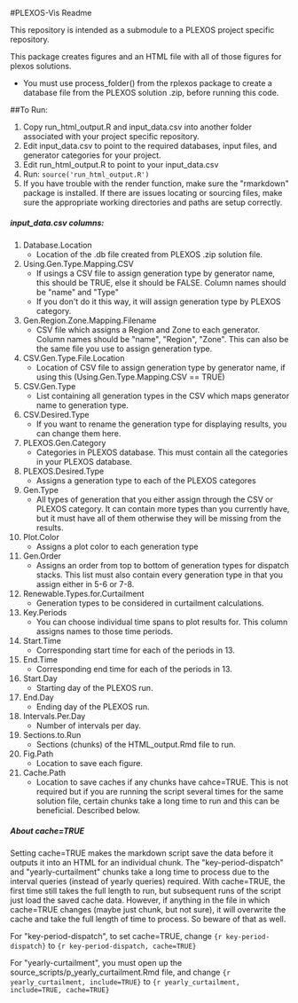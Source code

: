 #PLEXOS-Vis Readme

This repository is intended as a submodule to a PLEXOS project specific repository. 

This package creates figures and an HTML file with all of those figures for plexos solutions.
* You must use process_folder() from the rplexos package to create a database file from the PLEXOS solution .zip, before running this code.

##To Run:
1. Copy run_html_output.R and input_data.csv into another folder associated with your project specific repository.
2. Edit input_data.csv to point to the required databases, input files, and generator categories for your project.
3. Edit run_html_output.R to point to your input_data.csv
4. Run: ```source('run_html_output.R')```
5. If you have trouble with the render function, make sure the "rmarkdown" package is installed. If there are issues locating or sourcing files, make sure the appropriate working directories and paths are setup correctly.

##### input_data.csv columns:
1. Database.Location
	+ Location of the .db file created from PLEXOS .zip solution file.
2. Using.Gen.Type.Mapping.CSV
	+ If usings a CSV file to assign generation type by generator name, this should be TRUE, else it should be FALSE. Column names should be "name" and "Type"
	+ If you don't do it this way, it will assign generation type by PLEXOS category.
3. Gen.Region.Zone.Mapping.Filename
	+ CSV file which assigns a Region and Zone to each generator. Column names should be "name", "Region", "Zone". This can also be the same file you use to assign generation type.
4. CSV.Gen.Type.File.Location
	+ Location of CSV file to assign generation type by generator name, if using this (Using.Gen.Type.Mapping.CSV == TRUE)
5. CSV.Gen.Type
	+ List containing all generation types in the CSV which maps generator name to generation type.
6. CSV.Desired.Type
	+ If you want to rename the generation type for displaying results, you can change them here.
7. PLEXOS.Gen.Category
	+ Categories in PLEXOS database. This must contain all the categories in your PLEXOS database.
8. PLEXOS.Desired.Type	
	+ Assigns a generation type to each of the PLEXOS categores
9. Gen.Type
	+ All types of generation that you either assign through the CSV or PLEXOS category. It can contain more types than you currently have, but it must have all of them otherwise they will be missing from the results.
10. Plot.Color
	+ Assigns a plot color to each generation type
11. Gen.Order
	+ Assigns an order from top to bottom of generation types for dispatch stacks. This list must also contain every generation type in that you assign either in 5-6 or 7-8.
12. Renewable.Types.for.Curtailment
	+ Generation types to be considered in curtailment calculations.
13. Key.Periods
	+ You can choose individual time spans to plot results for. This column assigns names to those time periods.
14. Start.Time
	+ Corresponding start time for each of the periods in 13.
15. End.Time
	+ Corresponding end time for each of the periods in 13. 
16. Start.Day
	+ Starting day of the PLEXOS run. 
17. End.Day
	+ Ending day of the PLEXOS run.
18. Intervals.Per.Day
	+ Number of intervals per day.
19. Sections.to.Run
	+ Sections (chunks) of the HTML_output.Rmd file to run.
20. Fig.Path
	+ Location to save each figure.
21. Cache.Path
	+ Location to save caches if any chunks have cahce=TRUE. This is not required but if you are running the script several times for the same solution file, certain chunks take a long time to run and this can be beneficial. Described below.

##### About cache=TRUE

Setting cache=TRUE makes the markdown script save the data before it outputs it into an HTML for an individual chunk. The "key-period-dispatch" and "yearly-curtailment" chunks take a long time to process due to the interval queries (instead of yearly queries) required. With cache=TRUE, the first time still takes the full length to run, but subsequent runs of the script just load the saved cache data. However, if anything in the file in which cache=TRUE changes (maybe just chunk, but not sure), it will overwrite the cache and take the full length of time to process. So beware of that as well.
	
For "key-period-dispatch", to set cache=TRUE, change ```{r key-period-dispatch}``` to ```{r key-period-dispatch, cache=TRUE}```

For "yearly-curtailment", you must open up the source_scripts/p_yearly_curtailment.Rmd file, and change 
```{r yearly_curtailment, include=TRUE}``` to ```{r yearly_curtailment, include=TRUE, cache=TRUE}```
